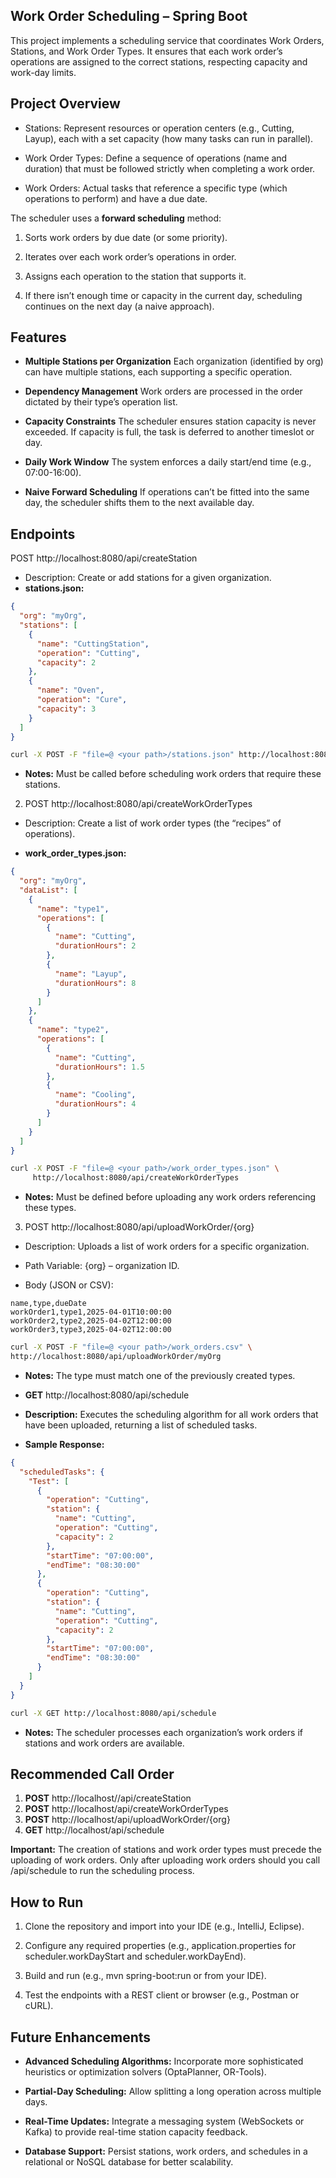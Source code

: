 ## Work Order Scheduling – Spring Boot
This project implements a scheduling service that coordinates Work Orders, Stations, and Work Order Types. 
It ensures that each work order’s operations are assigned to the correct stations, respecting capacity and work-day limits.

## Project Overview
- Stations: Represent resources or operation centers (e.g., Cutting, Layup), each with a set capacity (how many tasks can run in parallel).

- Work Order Types: Define a sequence of operations (name and duration) that must be followed strictly when completing a work order.

- Work Orders: Actual tasks that reference a specific type (which operations to perform) and have a due date.

The scheduler uses a **forward scheduling** method:

1. Sorts work orders by due date (or some priority).

2. Iterates over each work order’s operations in order.

3. Assigns each operation to the station that supports it.

4. If there isn’t enough time or capacity in the current day, scheduling continues on the next day (a naive approach).

## Features
- **Multiple Stations per Organization**
Each organization (identified by org) can have multiple stations, each supporting a specific operation.

- **Dependency Management**
Work orders are processed in the order dictated by their type’s operation list.

- **Capacity Constraints**
The scheduler ensures station capacity is never exceeded. If capacity is full, the task is deferred to another timeslot or day.

- **Daily Work Window**
The system enforces a daily start/end time (e.g., 07:00-16:00).

- **Naive Forward Scheduling**
If operations can’t be fitted into the same day, the scheduler shifts them to the next available day.


## Endpoints
POST http://localhost:8080/api/createStation

- Description: Create or add stations for a given organization.
- **stations.json:**

```json
{
  "org": "myOrg",
  "stations": [
    {
      "name": "CuttingStation",
      "operation": "Cutting",
      "capacity": 2
    },
    {
      "name": "Oven",
      "operation": "Cure",
      "capacity": 3
    }
  ]
}
```

```bash
curl -X POST -F "file=@ <your path>/stations.json" http://localhost:8080/api/createStation
```
- **Notes:** Must be called before scheduling work orders that require these stations.

2. POST http://localhost:8080/api/createWorkOrderTypes

- Description: Create a list of work order types (the “recipes” of operations).

- **work_order_types.json:**

```json
{
  "org": "myOrg",
  "dataList": [
    {
      "name": "type1",
      "operations": [
        {
          "name": "Cutting",
          "durationHours": 2
        },
        {
          "name": "Layup",
          "durationHours": 8
        }
      ]
    },
    {
      "name": "type2",
      "operations": [
        {
          "name": "Cutting",
          "durationHours": 1.5
        },
        {
          "name": "Cooling",
          "durationHours": 4
        }
      ]
    }
  ]
}
```

```bash
curl -X POST -F "file=@ <your path>/work_order_types.json" \
     http://localhost:8080/api/createWorkOrderTypes
```

- **Notes:** Must be defined before uploading any work orders referencing these types.

3. POST http://localhost:8080/api/uploadWorkOrder/{org}

- Description: Uploads a list of work orders for a specific organization.

- Path Variable: {org} – organization ID.

- Body (JSON or CSV):

``` csv
name,type,dueDate
workOrder1,type1,2025-04-01T10:00:00
workOrder2,type2,2025-04-02T12:00:00
workOrder3,type3,2025-04-02T12:00:00
```

```bash
curl -X POST -F "file=@ <your path>/work_orders.csv" \
http://localhost:8080/api/uploadWorkOrder/myOrg
```

- **Notes:** The type must match one of the previously created types.

- **GET** http://localhost:8080/api/schedule

- **Description:** Executes the scheduling algorithm for all work orders that have been uploaded, returning a list of scheduled tasks.

- **Sample Response:**
```json
{
  "scheduledTasks": {
    "Test": [
      {
        "operation": "Cutting",
        "station": {
          "name": "Cutting",
          "operation": "Cutting",
          "capacity": 2
        },
        "startTime": "07:00:00",
        "endTime": "08:30:00"
      },
      {
        "operation": "Cutting",
        "station": {
          "name": "Cutting",
          "operation": "Cutting",
          "capacity": 2
        },
        "startTime": "07:00:00",
        "endTime": "08:30:00"
      }
    ]
  }
}
```
```bash
curl -X GET http://localhost:8080/api/schedule
```
- **Notes:** The scheduler processes each organization’s work orders if stations and work orders are available.


## Recommended Call Order
1. **POST** http://localhost//api/createStation
2. **POST** http://localhost/api/createWorkOrderTypes 
3. **POST** http://localhost/api/uploadWorkOrder/{org}
4. **GET**  http://localhost/api/schedule

**Important:** The creation of stations and work order types must precede the uploading of work orders. Only after uploading work orders should you call /api/schedule to run the scheduling process.

## How to Run
1. Clone the repository and import into your IDE (e.g., IntelliJ, Eclipse).

2. Configure any required properties (e.g., application.properties for scheduler.workDayStart and scheduler.workDayEnd).

3. Build and run (e.g., mvn spring-boot:run or from your IDE).

4. Test the endpoints with a REST client or browser (e.g., Postman or cURL).

## Future Enhancements
- **Advanced Scheduling Algorithms:** Incorporate more sophisticated heuristics or optimization solvers (OptaPlanner, OR-Tools).

- **Partial-Day Scheduling:** Allow splitting a long operation across multiple days.

- **Real-Time Updates:** Integrate a messaging system (WebSockets or Kafka) to provide real-time station capacity feedback.

- **Database Support:** Persist stations, work orders, and schedules in a relational or NoSQL database for better scalability.
